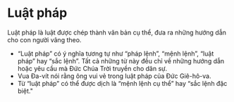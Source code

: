 # Luật pháp

Luật pháp là luật được chép thành văn bản cụ thể, đưa ra những hướng dẫn cho con người vâng theo.
- “Luật pháp” có ý nghĩa tương tự như “pháp lệnh”, “mệnh lệnh”, “luật pháp” hay “sắc lệnh”. Tất cả những từ này đều  chỉ về những hướng dẫn hoặc yêu cầu mà Đức Chúa Trời truyền cho dân sự. 
- Vua Đa-vít nói rằng ông vui vẻ trong luật pháp của Đức Giê-hô-va. 
- Từ “luật pháp” có thể được dịch là “mệnh lệnh cụ thể” hay “sắc lệnh đặc biệt."

